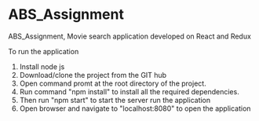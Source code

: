 # ABS_Assignment
ABS_Assignment, Movie search application developed on React and Redux

To run the application

1. Install node js
2. Download/clone the project from the GIT hub
3. Open command promt at the root directory of the project.
4. Run command "npm install" to install all the required dependencies.
5. Then run "npm start" to start the server run the application 
6. Open browser and navigate to "localhost:8080" to open the application
